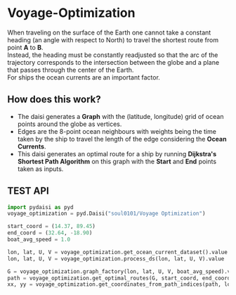 # Voyage-Optimization
When traveling on the surface of the Earth one cannot take a constant heading (an angle with respect to North) to travel the shortest route from point __A__ to __B__. <br>
Instead, the heading must be constantly readjusted so that the arc of the trajectory corresponds to the intersection between the globe and a plane that passes through the center of the Earth. <br>
For ships the ocean currents are an important factor.<br>

## How does this work?
- The daisi generates a __Graph__ with the (latitude, longitude) grid of ocean points around the globe as vertices.
- Edges are the 8-point ocean neighbours with weights being the time taken by the ship to travel the length of the edge considering the __Ocean Currents__. 
- This daisi generates an optimal route for a ship by running __Dijkstra's Shortest Path Algorithm__ on this graph with the __Start__ and __End__ points taken as inputs.
## TEST API
``` python
import pydaisi as pyd
voyage_optimization = pyd.Daisi("soul0101/Voyage Optimization")

start_coord = (14.37, 89.45)
end_coord = (32.64, -18.90)
boat_avg_speed = 1.0

lon, lat, U, V = voyage_optimization.get_ocean_current_dataset().value
lon, lat, U, V = voyage_optimization.process_ds(lon, lat, U, V).value

G = voyage_optimization.graph_factory(lon, lat, U, V, boat_avg_speed).value
path = voyage_optimization.get_optimal_routes(G, start_coord, end_coord, lon, lat).value
xx, yy = voyage_optimization.get_coordinates_from_path_indices(path, lon, lat).value
```
